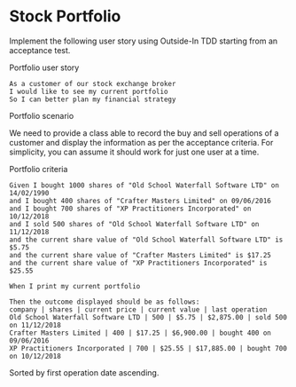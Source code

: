 # Stock Portfolio

Implement the following user story using Outside-In TDD starting from an acceptance test.

Portfolio user story

```
As a customer of our stock exchange broker
I would like to see my current portfolio
So I can better plan my financial strategy
```

Portfolio scenario

We need to provide a class able to record the buy and sell operations of a customer and display the information as per the acceptance criteria. For simplicity, you can assume it should work for just one user at a time.

Portfolio criteria

```
Given I bought 1000 shares of "Old School Waterfall Software LTD" on 14/02/1990
and I bought 400 shares of "Crafter Masters Limited" on 09/06/2016
and I bought 700 shares of "XP Practitioners Incorporated" on 10/12/2018
and I sold 500 shares of "Old School Waterfall Software LTD" on 11/12/2018
and the current share value of "Old School Waterfall Software LTD" is $5.75
and the current share value of "Crafter Masters Limited" is $17.25
and the current share value of "XP Practitioners Incorporated" is $25.55

When I print my current portfolio

Then the outcome displayed should be as follows:
company | shares | current price | current value | last operation
Old School Waterfall Software LTD | 500 | $5.75 | $2,875.00 | sold 500 on 11/12/2018
Crafter Masters Limited | 400 | $17.25 | $6,900.00 | bought 400 on 09/06/2016
XP Practitioners Incorporated | 700 | $25.55 | $17,885.00 | bought 700 on 10/12/2018
```

Sorted by first operation date ascending.
